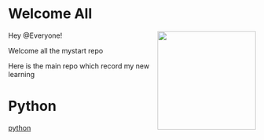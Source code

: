# Welcome All
 
<img src="https://octodex.github.com/images/Professortocat_v2.png" align="right" height="200px" />

Hey @Everyone!

Welcome all the mystart repo 

Here is the main repo which record my new learning 
# Python

[python]("python")
